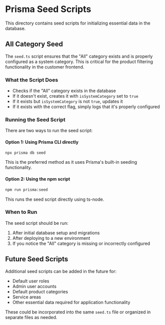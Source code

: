 # Prisma Seed Scripts

This directory contains seed scripts for initializing essential data in the database.

## All Category Seed

The `seed.ts` script ensures that the "All" category exists and is properly configured as a system category. This is critical for the product filtering functionality in the customer frontend.

### What the Script Does

- Checks if the "All" category exists in the database
- If it doesn't exist, creates it with `isSystemCategory` set to `true`
- If it exists but `isSystemCategory` is not `true`, updates it
- If it exists with the correct flag, simply logs that it's properly configured

### Running the Seed Script

There are two ways to run the seed script:

#### Option 1: Using Prisma CLI directly

```bash
npx prisma db seed
```

This is the preferred method as it uses Prisma's built-in seeding functionality.

#### Option 2: Using the npm script

```bash
npm run prisma:seed
```

This runs the seed script directly using ts-node.

### When to Run

The seed script should be run:

1. After initial database setup and migrations
2. After deploying to a new environment
3. If you notice the "All" category is missing or incorrectly configured

## Future Seed Scripts

Additional seed scripts can be added in the future for:

- Default user roles
- Admin user accounts
- Default product categories
- Service areas
- Other essential data required for application functionality

These could be incorporated into the same `seed.ts` file or organized in separate files as needed. 